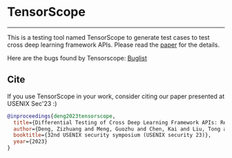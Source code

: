 # TensorScope

----

This is a testing tool named TensorScope to generate test cases to test cross deep learning framework APIs. Please read the [paper](./tensorscope_sec23.pdf) for the details.


Here are the bugs found by Tensorscope: [Buglist](https://docs.google.com/spreadsheets/d/1F6FjI02LLfJjksdtcWdzo8P_7Ra-cELpF6I3GTvs-hc/edit#gid=0)

## Cite

If you use TensorScope in your work, consider citing our paper presented at USENIX Sec'23 :)

```bibtex
@inproceedings{deng2023tensorscope,
  title={Differential Testing of Cross Deep Learning Framework APIs: Revealing Inconsistencies and Vulnerabilities},
  author={Deng, Zizhuang and Meng, Guozhu and Chen, Kai and Liu, Tong and Xiang, Lu and Chen, Chunyang},
  booktitle={32nd USENIX security symposium (USENIX security 23)},
  year={2023}
}
```